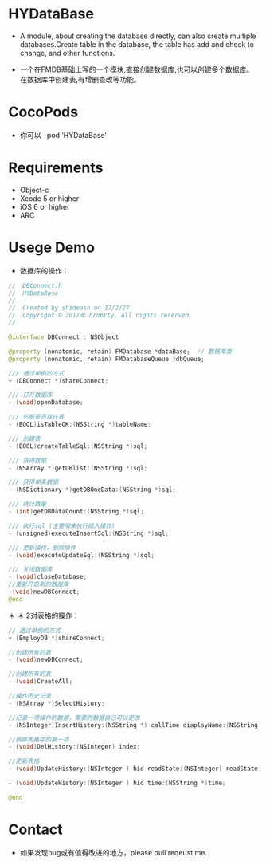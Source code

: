 # HYDataBase
- A module, about creating the database directly, can also create multiple databases.Create table in the database, the table has add and check to change, and other functions.

- 一个在FMDB基础上写的一个模块,直接创建数据库,也可以创建多个数据库。在数据库中创建表,有增删查改等功能。

# CocoPods
- 你可以   pod  ‘HYDataBase’

# Requirements
- Object-c
- Xcode 5 or higher
- iOS 6 or higher
- ARC

# Usege Demo

* 数据库的操作：
```java 
//  DBConnect.h
//  HYDataBase
//
//  Created by shideasn on 17/2/27.
//  Copyright © 2017年 hrobrty. All rights reserved.
//

@interface DBConnect : NSObject

@property (nonatomic, retain) FMDatabase *dataBase;  // 数据库类
@property (nonatomic, retain) FMDatabaseQueue *dbQueue;

/// 通过单例的方式
+ (DBConnect *)shareConnect;

/// 打开数据库
- (void)openDatabase;

/// 判断是否存在表
- (BOOL)isTableOK:(NSString *)tableName;

/// 创建表
- (BOOL)createTableSql:(NSString *)sql;

/// 获得数据
- (NSArray *)getDBlist:(NSString *)sql;

/// 获得单条数据
- (NSDictionary *)getDBOneData:(NSString *)sql;

/// 统计数量
- (int)getDBDataCount:(NSString *)sql;

/// 执行sql (主要用来执行插入操作)
- (unsigned)executeInsertSql:(NSString *)sql;

/// 更新操作，删除操作
- (void)executeUpdateSql:(NSString *)sql;

/// 关闭数据库
- (void)closeDatabase;
//重新开启新的数据库
-(void)newDBConnect;
@end
```
＊
＊ 2对表格的操作：
```java
// 通过单例的方式
+ (EmployDB *)shareConnect;

//创建所有的表
- (void)newDBConnect;

//创建所有的表
- (void)CreateAll;

//操作历史记录
- (NSArray *)SelectHistory;

//记录一项操作的数据，需要的数据自己可以更改
- (NSInteger)InsertHistory:(NSString *) callTime diaplsyName:(NSString *) diaplsyName time:(NSString *) time sipUri:(NSString *) sipUri sipNum:(NSString *) sipNum direction:(NSInteger) direction;

//删除表格中的某一项
- (void)DelHistory:(NSInteger) index;

//更新表格
- (void)UpdateHistory:(NSInteger ) hid readState:(NSInteger) readState time:(NSString *)time;

- (void)UpdateHistory:(NSInteger ) hid time:(NSString *)time;

@end

```

# Contact
 - 如果发现bug或有值得改进的地方，please pull reqeust me.

